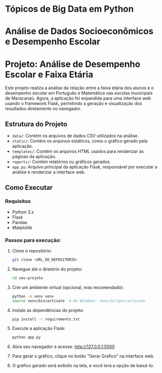 # Tópicos de Big Data em Python

# Análise de Dados Socioeconômicos e Desempenho Escolar

# Projeto: Análise de Desempenho Escolar e Faixa Etária

Este projeto realiza a análise da relação entre a faixa etária dos alunos e o desempenho escolar em Português e Matemática nas escolas municipais de Maracanaú. Agora, a aplicação foi expandida para uma interface web usando o framework Flask, permitindo a geração e visualização dos resultados diretamente no navegador.

## Estrutura do Projeto

- `data/`: Contém os arquivos de dados CSV utilizados na análise.
- `static/`: Contém os arquivos estáticos, como o gráfico gerado pela aplicação.
- `templates/`: Contém os arquivos HTML usados para renderizar as páginas da aplicação.
- `reports/`: Contém relatórios ou gráficos gerados.
- `app.py`: Arquivo principal da aplicação Flask, responsável por executar a análise e renderizar a interface web.

## Como Executar

### Requisitos
- Python 3.x
- Flask
- Pandas
- Matplotlib

### Passos para execução:

1. Clone o repositório:
   ```bash
   git clone <URL_DO_REPOSITORIO>

2. Navegue até o diretório do projeto:
   ```bash
   cd seu-projeto

3. Crie um ambiente virtual (opcional, mas recomendado):
   ```bash
   python -m venv venv
   source venv/bin/activate  # No Windows: venv\Scripts\activate

4. Instale as dependências do projeto:
   ```bash
   pip install -r requirements.txt

5. Execute a aplicação Flask:
   ```bash
   python app.py

6. Abra seu navegador e acesse:
   http://127.0.0.1:5000

7. Para gerar o gráfico, clique no botão "Gerar Gráfico" na interface web.

8. O gráfico gerado será exibido na tela, e você terá a opção de baixá-lo.
